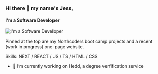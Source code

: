 ### Hi there 👋 my name's Jess,
#### I'm a Software Developer
![I'm a Software Developer](https://arturssmirnovs.github.io/github-profile-readme-generator/images/banner.png)

Pinned at the top are my Northcoders boot camp projects and a recent (work in progress) one-page website.

Skills: NEXT / REACT / JS / TS / HTML / CSS

- 🔭 I’m currently working on Hedd, a degree verfification service 





